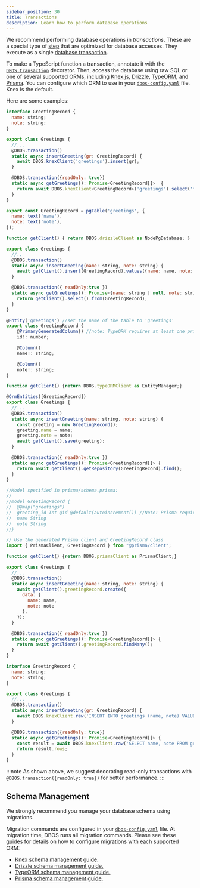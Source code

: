 ```yaml
---
sidebar_position: 30
title: Transactions
description: Learn how to perform database operations
---
```


We recommend performing database operations in _transactions_.
These are a special type of [step](./step-tutorial.md) that are optimized for database accesses.
They execute as a single [database transaction](https://en.wikipedia.org/wiki/Database_transaction).

To make a TypeScript function a transaction, annotate it with the [`DBOS.transaction`](../reference/transactapi/dbos-class.md#dbostransaction) decorator.
Then, access the database using raw SQL or one of several supported ORMs, including [Knex.js](./orms/using-knex.md), [Drizzle](./orms/using-drizzle.md), [TypeORM](./orms/using-typeorm.md), and [Prisma](./orms/using-prisma.md).
You can configure which ORM to use in your [`dbos-config.yaml`](../reference/configuration.md) file.
Knex is the default.

Here are some examples:

<Tabs groupId="database-clients">
<TabItem value="knex" label="Knex">

```javascript
interface GreetingRecord {
  name: string;
  note: string;
}

export class Greetings {
  //...
  @DBOS.transaction()
  static async insertGreeting(gr: GreetingRecord) {
    await DBOS.knexClient('greetings').insert(gr);
  }

  @DBOS.transaction({readOnly: true})
  static async getGreetings(): Promise<GreetingRecord[]>  {
    return await DBOS.knexClient<GreetingRecord>('greetings').select('*');
  }
}
```

</TabItem>
<TabItem value="drizzle" label="Drizzle">

```javascript
export const GreetingRecord = pgTable('greetings', {
  name: text('name'),
  note: text('note'),
});

function getClient() { return DBOS.drizzleClient as NodePgDatabase; }

export class Greetings {
  //..
  @DBOS.transaction()
  static async insertGreeting(name: string, note: string) {
    await getClient().insert(GreetingRecord).values({name: name, note: note});
  }

  @DBOS.transaction({ readOnly:true })
  static async getGreetings(): Promise<{name: string | null, note: string | null}[]> {
    return getClient().select().from(GreetingRecord);
  }
}
```

</TabItem>
<TabItem value="typeorm" label="TypeORM">

```javascript
@Entity('greetings') //set the name of the table to 'greetings'
export class GreetingRecord {
    @PrimaryGeneratedColumn() //note: TypeORM requires at least one primary key
    id!: number;

    @Column()
    name!: string;

    @Column()
    note!: string;
}

function getClient() {return DBOS.typeORMClient as EntityManager;}

@OrmEntities([GreetingRecord])
export class Greetings {
  //...
  @DBOS.transaction()
  static async insertGreeting(name: string, note: string) {
    const greeting = new GreetingRecord();
    greeting.name = name;
    greeting.note = note;
    await getClient().save(greeting);
  }

  @DBOS.transaction({ readOnly:true })
  static async getGreetings(): Promise<GreetingRecord[]> {
    return await getClient().getRepository(GreetingRecord).find();
  }  
}
```

</TabItem>
<TabItem value="prisma" label="Prisma">

```javascript
//Model specified in prisma/schema.prisma:
//
//model GreetingRecord {
//  @@map("greetings") 
//  greeting_id Int @id @default(autoincrement()) //Note: Prisma requires at least one primary key
//  name String
//  note String
//}

// Use the generated Prisma client and GreetingRecord class
import { PrismaClient, GreetingRecord } from "@prisma/client";

function getClient() {return DBOS.prismaClient as PrismaClient;}

export class Greetings {
  //...
  @DBOS.transaction()
  static async insertGreeting(name: string, note: string) {
    await getClient().greetingRecord.create({
      data: {
        name: name,
        note: note
      },
    });
  }

  @DBOS.transaction({ readOnly:true })
  static async getGreetings(): Promise<GreetingRecord[]> {
    return await getClient().greetingRecord.findMany();
  }
}
```

</TabItem>
<TabItem value="raw" label="Raw SQL w/ Knex">

```javascript
interface GreetingRecord {
  name: string;
  note: string;
}

export class Greetings {
  //...
  @DBOS.transaction()
  static async insertGreeting(gr: GreetingRecord) {
    await DBOS.knexClient.raw('INSERT INTO greetings (name, note) VALUES (?, ?)', [gr.name, gr.note]);
  }

  @DBOS.transaction({readOnly: true})
  static async getGreetings(): Promise<GreetingRecord[]> {
    const result = await DBOS.knexClient.raw('SELECT name, note FROM greetings') as { rows: GreetingRecord[] };
    return result.rows;
  }
}
```

</TabItem>
</Tabs>

:::note
As shown above, we suggest decorating read-only transactions with `@DBOS.transaction({readOnly: true})` for better performance.
:::

## Schema Management

We strongly recommend you manage your database schema using migrations.

Migration commands are configured in your [`dbos-config.yaml`](../reference/configuration.md) file.
At migration time, DBOS runs all migration commands.
Please see these guides for details on how to configure migrations with each supported ORM:

- [Knex schema management guide.](./orms/using-knex.md#schema-management)
- [Drizzle schema management guide.](./orms/using-drizzle.md#schema-management)
- [TypeORM schema management guide.](./orms/using-typeorm.md#schema-management)
- [Prisma schema management guide.](./orms/using-prisma.md#schema-management)
